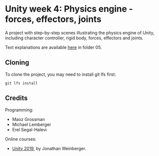 # Unity week 4: Physics engine - forces, effectors, joints

A project with step-by-step scenes illustrating the physics engine of Unity,
including character controller, rigid body, forces, effectors and joints.

Text explanations are available 
[here](https://github.com/erelsgl-at-ariel/gamedev-5782) in folder 05.

## Cloning
To clone the project, you may need to install git lfs first:

    git lfs install 

## Credits

Programming:
* Maoz Grossman
* Michael Lemberger
* Erel Segal-Halevi

Online courses:
* [Unity 2019](https://www.udemy.com/the-ultimate-guide-to-game-development-with-unity/), by Jonathan Weinberger.
